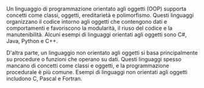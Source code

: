 Un linguaggio di programmazione orientato agli oggetti (OOP) supporta concetti come classi, oggetti, ereditarietà e polimorfismo. Questi linguaggi organizzano il codice intorno agli oggetti che contengono dati e comportamenti e favoriscono la modularità, il riuso del codice e la manutenibilità. Alcuni esempi di linguaggi orientati agli oggetti sono C#, Java, Python e C++.

D'altra parte, un linguaggio non orientato agli oggetti si basa principalmente su procedure o funzioni che operano su dati. Questi linguaggi spesso mancano di concetti come classi e oggetti, e la programmazione procedurale è più comune. Esempi di linguaggi non orientati agli oggetti includono C, Pascal e Fortran.